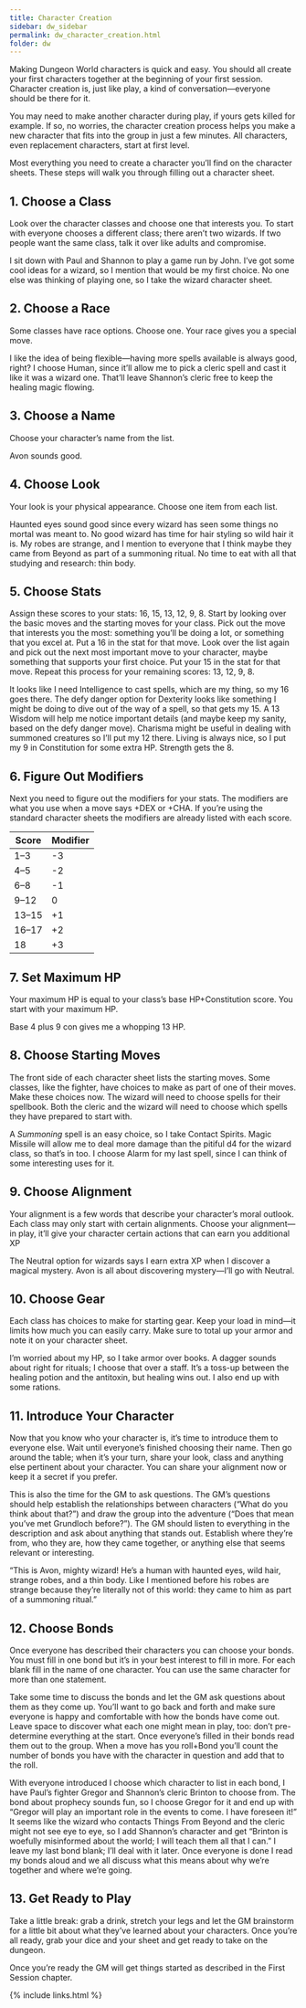 ```yaml
---
title: Character Creation
sidebar: dw_sidebar
permalink: dw_character_creation.html
folder: dw
---
```


Making Dungeon World characters is quick and easy. You should all create your
first characters together at the beginning of your first session. Character
creation is, just like play, a kind of conversation—everyone should be there
for it.

You may need to make another character during play, if yours gets killed for
example. If so, no worries, the character creation process helps you make a
new character that fits into the group in just a few minutes. All characters,
even replacement characters, start at first level.

Most everything you need to create a character you’ll find on the character
sheets. These steps will walk you through filling out a character sheet.

## 1\. Choose a Class

Look over the character classes and choose one that interests you. To start
with everyone chooses a different class; there aren’t two wizards. If two
people want the same class, talk it over like adults and compromise.

I sit down with Paul and Shannon to play a game run by John. I’ve got some
cool ideas for a wizard, so I mention that would be my first choice. No one
else was thinking of playing one, so I take the wizard character sheet.

## 2\. Choose a Race

Some classes have race options. Choose one. Your race gives you a special
move.

I like the idea of being flexible—having more spells available is always good,
right? I choose Human, since it’ll allow me to pick a cleric spell and cast it
like it was a wizard one. That’ll leave Shannon’s cleric free to keep the
healing magic flowing.

## 3\. Choose a Name

Choose your character’s name from the list.

Avon sounds good.

## 4\. Choose Look

Your look is your physical appearance. Choose one item from each list.

Haunted eyes sound good since every wizard has seen some things no mortal was
meant to. No good wizard has time for hair styling so wild hair it is. My
robes are strange, and I mention to everyone that I think maybe they came from
Beyond as part of a summoning ritual. No time to eat with all that studying
and research: thin body.

## 5\. Choose Stats

Assign these scores to your stats: 16, 15, 13, 12, 9, 8. Start by looking over
the basic moves and the starting moves for your class. Pick out the move that
interests you the most: something you’ll be doing a lot, or something that you
excel at. Put a 16 in the stat for that move. Look over the list again and
pick out the next most important move to your character, maybe something that
supports your first choice. Put your 15 in the stat for that move. Repeat this
process for your remaining scores: 13, 12, 9, 8.

It looks like I need Intelligence to cast spells, which are my thing, so my 16
goes there. The defy danger option for Dexterity looks like something I might
be doing to dive out of the way of a spell, so that gets my 15. A 13 Wisdom
will help me notice important details \(and maybe keep my sanity, based on the
defy danger move\). Charisma might be useful in dealing with summoned
creatures so I’ll put my 12 there. Living is always nice, so I put my 9 in
Constitution for some extra HP. Strength gets the 8.

## 6\. Figure Out Modifiers

Next you need to figure out the modifiers for your stats. The modifiers are
what you use when a move says +DEX or +CHA. If you’re using the standard
character sheets the modifiers are already listed with each score.

| Score | Modifier |
|-------|----------|
| 1–3   | -3 |
| 4–5   | -2 |
| 6–8   | -1 |
| 9–12  |  0 |
| 13–15 | +1 |
| 16–17 | +2 |
| 18    | +3 |

## 7\. Set Maximum HP

Your maximum HP is equal to your class’s base HP+Constitution score. You start
with your maximum HP.

Base 4 plus 9 con gives me a whopping 13 HP.

## 8\. Choose Starting Moves

The front side of each character sheet lists the starting moves. Some classes,
like the fighter, have choices to make as part of one of their moves. Make
these choices now. The wizard will need to choose spells for their spellbook.
Both the cleric and the wizard will need to choose which spells they have
prepared to start with.

A _Summoning_ spell is an easy choice, so I take Contact Spirits. Magic
Missile will allow me to deal more damage than the pitiful d4 for the wizard
class, so that’s in too. I choose Alarm for my last spell, since I can think
of some interesting uses for it.

## 9\. Choose Alignment

Your alignment is a few words that describe your character’s moral outlook.
Each class may only start with certain alignments. Choose your alignment—in
play, it’ll give your character certain actions that can earn you additional
XP

The Neutral option for wizards says I earn extra XP when I discover a magical
mystery. Avon is all about discovering mystery—I’ll go with Neutral.

## 10\. Choose Gear

Each class has choices to make for starting gear. Keep your load in mind—it
limits how much you can easily carry. Make sure to total up your armor and
note it on your character sheet.

I’m worried about my HP, so I take armor over books. A dagger sounds about
right for rituals; I choose that over a staff. It’s a toss-up between the
healing potion and the antitoxin, but healing wins out. I also end up with
some rations.

## 11\. Introduce Your Character

Now that you know who your character is, it’s time to introduce them to
everyone else. Wait until everyone’s finished choosing their name. Then go
around the table; when it’s your turn, share your look, class and anything
else pertinent about your character. You can share your alignment now or keep
it a secret if you prefer.

This is also the time for the GM to ask questions. The GM’s questions should
help establish the relationships between characters \(“What do you think about
that?”\) and draw the group into the adventure \(“Does that mean you’ve met
Grundloch before?”\). The GM should listen to everything in the description
and ask about anything that stands out. Establish where they’re from, who they
are, how they came together, or anything else that seems relevant or
interesting.

“This is Avon, mighty wizard\! He’s a human with haunted eyes, wild hair,
strange robes, and a thin body. Like I mentioned before his robes are strange
because they’re literally not of this world: they came to him as part of a
summoning ritual.”

## 12\. Choose Bonds

Once everyone has described their characters you can choose your bonds. You
must fill in one bond but it’s in your best interest to fill in more. For each
blank fill in the name of one character. You can use the same character for
more than one statement.

Take some time to discuss the bonds and let the GM ask questions about them as
they come up. You’ll want to go back and forth and make sure everyone is happy
and comfortable with how the bonds have come out. Leave space to discover what
each one might mean in play, too: don’t pre-determine everything at the start.
Once everyone’s filled in their bonds read them out to the group. When a move
has you roll+Bond you’ll count the number of bonds you have with the character
in question and add that to the roll.

With everyone introduced I choose which character to list in each bond, I have
Paul’s fighter Gregor and Shannon’s cleric Brinton to choose from. The bond
about prophecy sounds fun, so I choose Gregor for it and end up with “Gregor
will play an important role in the events to come. I have foreseen it\!” It
seems like the wizard who contacts Things From Beyond and the cleric might not
see eye to eye, so I add Shannon’s character and get “Brinton is woefully
misinformed about the world; I will teach them all that I can.” I leave my
last bond blank; I’ll deal with it later. Once everyone is done I read my
bonds aloud and we all discuss what this means about why we’re together and
where we’re going.

## 13\. Get Ready to Play

Take a little break: grab a drink, stretch your legs and let the GM brainstorm
for a little bit about what they’ve learned about your characters. Once you’re
all ready, grab your dice and your sheet and get ready to take on the dungeon.

Once you’re ready the GM will get things started as described in the First
Session chapter.

{% include links.html %}
